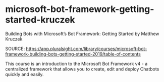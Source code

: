 # microsoft-bot-framework-getting-started-kruczek
Building Bots with Microsoft’s Bot Framework: Getting Started by Matthew Kruczek

SOURCE: https://app.pluralsight.com/library/courses/microsoft-bot-framework-building-bots-getting-started-2019/table-of-contents

This course is an introduction to the Microsoft Bot Framework v4 - a centralized framework that allows you to create, edit and deploy Chatbots quickly and easily.
